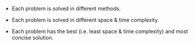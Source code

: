 + Each problem is solved in different methods.

+ Each problem is solved in different space & time complexity.

+ Each problem has the best (i.e. least space & time complexity) and most concise solution.
